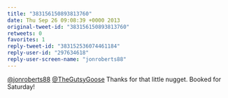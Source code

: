 ```yaml
---
title: "383156150893813760"
date: Thu Sep 26 09:08:39 +0000 2013
original-tweet-id: "383156150893813760"
retweets: 0
favorites: 1
reply-tweet-id: "383152536074461184"
reply-user-id: "297634618"
reply-user-screen-name: "jonroberts88"
---
```

<a href="https://twitter.com/jonroberts88">@jonroberts88</a> <a href="https://twitter.com/TheGutsyGoose">@TheGutsyGoose</a> Thanks for that little nugget. Booked for Saturday!
